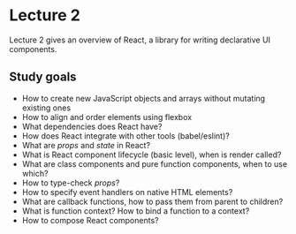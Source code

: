 # Lecture 2

Lecture 2 gives an overview of React, a library for writing declarative UI components.

## Study goals

* How to create new JavaScript objects and arrays without mutating existing ones
* How to align and order elements using flexbox
* What dependencies does React have?
* How does React integrate with other tools (babel/eslint)?
* What are _props_ and _state_ in React?
* What is React component lifecycle (basic level), when is render called?
* What are class components and pure function components, when to use which?
* How to type-check _props_?
* How to specify event handlers on native HTML elements?
* What are callback functions, how to pass them from parent to children?
* What is function context? How to bind a function to a context?
* How to compose React components?
